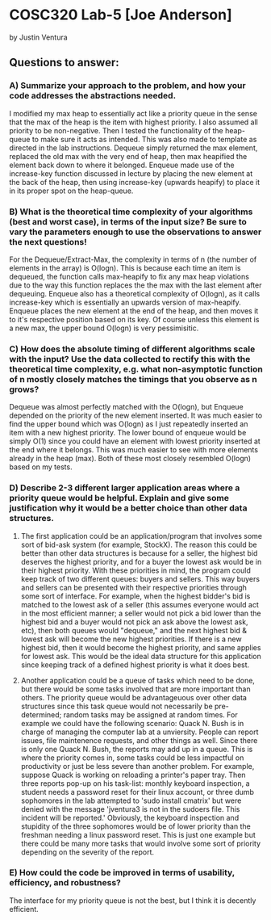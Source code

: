 # COSC320 Lab-5 [Joe Anderson]

by Justin Ventura

## Questions to answer:

### A) Summarize your approach to the problem, and how your code addresses the abstractions needed.

I modified my max heap to essentially act like a priority queue in the sense that the max of the heap is the item with highest priority.  I also assumed all priority to be non-negative.  Then I tested the functionality of the heap-queue to make sure it acts as intended.  This was also made to template as directed in the lab instructions.  Dequeue simply returned the max element, replaced the old max with the very end of heap, then max heapified the element back down to where it belonged.  Enqueue made use of the increase-key function discussed in lecture by placing the new element at the back of the heap, then using increase-key (upwards heapify) to place it in its proper spot on the heap-queue.

### B) What is the theoretical time complexity of your algorithms (best and worst case), in terms of the input size? Be sure to vary the parameters enough to use the observations to answer the next questions!

For the Dequeue/Extract-Max, the complexity in terms of n (the number of elements in the array) is O(logn).  This is because each time an item is dequeued, the function calls max-heapify to fix any max heap violations due to the way this function replaces the the max with the last element after dequeuing.  Enqueue also has a theoretical complexity of O(logn), as it calls increase-key which is essentially an upwards version of max-heapify.  Enqueue places the new element at the end of the heap, and then moves it to it's respective position based on its key.  Of course unless this element is a new max, the upper bound O(logn) is very pessimisitic.

### C) How does the absolute timing of different algorithms scale with the input? Use the data collected to rectify this with the theoretical time complexity, e.g. what non-asymptotic function of n mostly closely matches the timings that you observe as n grows?

Dequeue was almost perfectly matched with the O(logn), but Enqueue depended on the priority of the new element inserted.  It was much easier to find the upper bound which was O(logn) as I just repeatedly inserted an item with a new highest priority.  The lower bound of enqueue would be simply O(1) since you could have an element with lowest priority inserted at the end where it belongs.  This was much easier to see with more elements already in the heap (max).  Both of these most closely resembled O(logn) based on my tests.

### D) Describe 2-3 different larger application areas where a priority queue would be helpful. Explain and give some justification why it would be a better choice than other data structures.

1) The first application could be an application/program that involves some sort of bid-ask system (for example, StockX).  The reason this could be better than other data structures is because for a seller, the highest bid deserves the highest priority, and for a buyer the lowest ask would be in their highest priority.  With these priorities in mind, the program could keep track of two different queues: buyers and sellers.  This way buyers and sellers can be presented with their respective priorities through some sort of interface.  For example, when the highest bidder's bid is matched to the lowest ask of a seller (this assumes everyone would act in the most efficient manner; a seller would not pick a bid lower than the highest bid and a buyer would not pick an ask above the lowest ask, etc), then both queues would "dequeue," and the next highest bid & lowest ask will become the new highest priorities.  If there is a new highest bid, then it would become the highest priority, and same applies for lowest ask. This would be the ideal data structure for this application since keeping track of a defined highest priority is what it does best.


2) Another application could be a queue of tasks which need to be done, but there would be some tasks involved that are more important than others.  The priority queue would be advantageuous over other data structures since this task queue would not necessarily be pre-determined; random tasks may be assigned at random times.  For example we could have the following scenario:  Quack N. Bush is in charge of managing the computer lab at a unviersity.  People can report issues, file maintenence requests, and other things as well.  Since there is only one Quack N. Bush, the reports may add up in a queue.  This is where the priority comes in, some tasks could be less impactful on productivity or just be less severe than another problem.  For example, suppose Quack is working on reloading a printer's paper tray.  Then three reports pop-up on his task-list: monthly keyboard inspection, a student needs a password reset for their linux account, or three dumb sophomores in the lab attempted to 'sudo install cmatrix' but were denied with the message 'jventura3 is not in the sudoers file.  This incident will be reported.'  Obviously, the keyboard inspection and stupidity of the three sophomores would be of lower priority than the freshman needing a linux password reset.  This is just one example but there could be many more tasks that would involve some sort of priority depending on the severity of the report.

### E) How could the code be improved in terms of usability, efficiency, and robustness?

The interface for my priority queue is not the best, but I think it is decently efficient.

